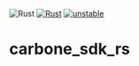 ![Rust](https://img.shields.io/badge/rust-%23000000.svg?style=for-the-badge&logo=rust&logoColor=white)
[![Rust](https://github.com/pascal-chenevas/carbone_sdk_rs/actions/workflows/rust.yml/badge.svg)](https://github.com/pascal-chenevas/carbone_sdk_rs/actions/workflows/rust.yml)
[![unstable](http://badges.github.io/stability-badges/dist/unstable.svg)](http://github.com/badges/stability-badges)

# carbone_sdk_rs

